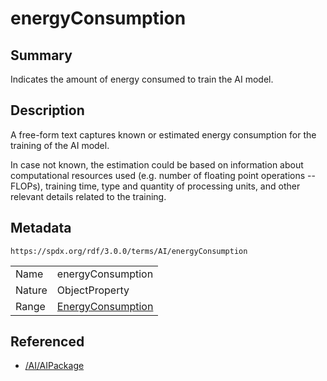 <!-- Automatically generated by spec-parser v2.1.0 on 2024-06-17T15:44:58.460830+00:00 -->
<!-- SPDX-License-Identifier: Community-Spec-1.0 -->

# energyConsumption

## Summary

Indicates the amount of energy consumed to train the AI model.


## Description

A free-form text captures known or estimated energy consumption for the
training of the AI model.

In case not known, the estimation could be based on information about
computational resources used (e.g. number of floating point operations --
FLOPs), training time, type and quantity of processing units, and other
relevant details related to the training.


## Metadata

`https://spdx.org/rdf/3.0.0/terms/AI/energyConsumption`


| | |
|---|---|
| Name | energyConsumption |
| Nature | ObjectProperty |
| Range | [EnergyConsumption](../Classes/EnergyConsumption.md) |




## Referenced

- [/AI/AIPackage](../../AI/Classes/AIPackage.md)

